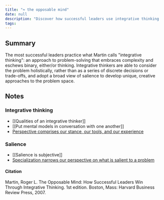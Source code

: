 ```yaml
---
title: "≈ the opposable mind"
date: null
description: "Discover how successful leaders use integrative thinking to solve complex problems by combining different perspectives and avoiding simple either/or choices for creative solutions."
tags:
---
```


## Summary

The most successful leaders practice what Martin calls "integrative thinking": an approach to problem-solving that embraces complexity and eschews binary, either/or thinking. Integrative thinkers are able to consider the problem holistically, rather than as a series of discrete decisions or trade-offs, and adopt a broad view of salience to develop unique, creative approaches to the problem space.

## Notes

### Integrative thinking

- [[Qualities of an integrative thinker]]
- [[Put mental models in conversation with one another]]
- [Perspective comprises our stance, our tools, and our experience](https://publish.obsidian.md/mobydiction/notes/Perspective+comprises+our+stance%2C+our+tools%2C+and+our+experience)

### Salience

- [[Salience is subjective]]
- [Specialization narrows our perspective on what is salient to a problem](https://publish.obsidian.md/mobydiction/notes/Specialization+narrows+our+perspective+on+what+is+salient+to+a+problem)

#### Citation

Martin, Roger L. The Opposable Mind: How Successful Leaders Win Through Integrative Thinking. 1st edition. Boston, Mass: Harvard Business Review Press, 2007.
